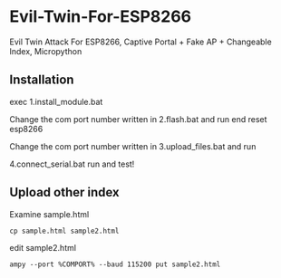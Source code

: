 # Evil-Twin-For-ESP8266
Evil Twin Attack For ESP8266, Captive Portal + Fake AP + Changeable Index, Micropython

## Installation
exec 1.install_module.bat

Change the com port number written in 2.flash.bat and run 
end reset esp8266

Change the com port number written in 3.upload_files.bat and run


4.connect_serial.bat run and test!

## Upload other index
Examine sample.html 
```
cp sample.html sample2.html
```
edit sample2.html
```
ampy --port %COMPORT% --baud 115200 put sample2.html
```
